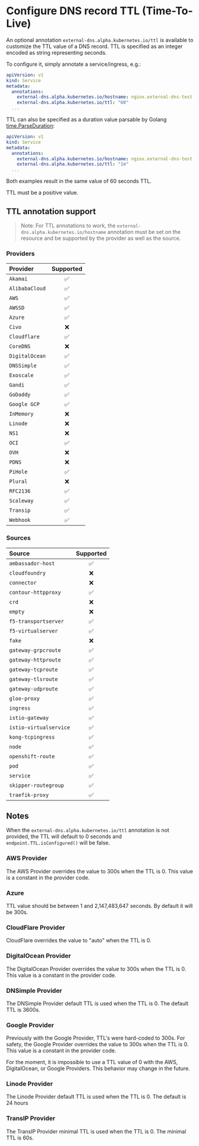 # Configure DNS record TTL (Time-To-Live)

An optional annotation `external-dns.alpha.kubernetes.io/ttl` is available to customize the TTL value of a DNS record.
TTL is specified as an integer encoded as string representing seconds.

To configure it, simply annotate a service/ingress, e.g.:

```yaml
apiVersion: v1
kind: Service
metadata:
  annotations:
    external-dns.alpha.kubernetes.io/hostname: nginx.external-dns-test.my-org.com.
    external-dns.alpha.kubernetes.io/ttl: "60"
  ...
```

TTL can also be specified as a duration value parsable by Golang [time.ParseDuration](https://golang.org/pkg/time/#ParseDuration):

```yaml
apiVersion: v1
kind: Service
metadata:
  annotations:
    external-dns.alpha.kubernetes.io/hostname: nginx.external-dns-test.my-org.com.
    external-dns.alpha.kubernetes.io/ttl: "1m"
  ...
```

Both examples result in the same value of 60 seconds TTL.

TTL must be a positive value.

## TTL annotation support

> Note: For TTL annotations to work, the `external-dns.alpha.kubernetes.io/hostname` annotation must be set on the resource and be supported by the provider as well as the source.

### Providers

| Provider       | Supported |
|:---------------|:---------:|
| `Akamai`       |     ✅     |
| `AlibabaCloud` |     ✅     |
| `AWS`          |     ✅     |
| `AWSSD`        |     ✅     |
| `Azure`        |     ✅     |
| `Civo`         |     ❌     |
| `Cloudflare`   |     ✅     |
| `CoreDNS`      |     ❌     |
| `DigitalOcean` |     ✅     |
| `DNSSimple`    |     ✅     |
| `Exoscale`     |     ✅     |
| `Gandi`        |     ✅     |
| `GoDaddy`      |     ✅     |
| `Google GCP`   |     ✅     |
| `InMemory`     |     ❌     |
| `Linode`       |     ❌     |
| `NS1`          |     ❌     |
| `OCI`          |     ✅     |
| `OVH`          |     ❌     |
| `PDNS`         |     ❌     |
| `PiHole`       |     ✅     |
| `Plural`       |     ❌     |
| `RFC2136`      |     ✅     |
| `Scaleway`     |     ✅     |
| `Transip`      |     ✅     |
| `Webhook`      |     ✅     |

### Sources

| Source                 | Supported |
|:-----------------------|:---------:|
| `ambassador-host`      |     ✅     |
| `cloudfoundry`         |     ❌     |
| `connector`            |     ❌     |
| `contour-httpproxy`    |     ✅     |
| `crd`                  |     ❌     |
| `empty`                |     ❌     |
| `f5-transportserver`   |     ✅     |
| `f5-virtualserver`     |     ✅     |
| `fake`                 |     ❌     |
| `gateway-grpcroute`    |     ✅     |
| `gateway-httproute`    |     ✅     |
| `gateway-tcproute`     |     ✅     |
| `gateway-tlsroute`     |     ✅     |
| `gateway-udproute`     |     ✅     |
| `gloo-proxy`           |     ✅     |
| `ingress`              |     ✅     |
| `istio-gateway`        |     ✅     |
| `istio-virtualservice` |     ✅     |
| `kong-tcpingress`      |     ✅     |
| `node`                 |     ✅     |
| `openshift-route`      |     ✅     |
| `pod`                  |     ✅     |
| `service`              |     ✅     |
| `skipper-routegroup`   |     ✅     |
| `traefik-proxy`        |     ✅     |

## Notes

When the `external-dns.alpha.kubernetes.io/ttl` annotation is not provided, the TTL will default to 0 seconds and `endpoint.TTL.isConfigured()` will be false.

### AWS Provider

The AWS Provider overrides the value to 300s when the TTL is 0.
This value is a constant in the provider code.

### Azure

TTL value should be between 1 and 2,147,483,647 seconds.
By default it will be 300s.

### CloudFlare Provider

CloudFlare overrides the value to "auto" when the TTL is 0.

### DigitalOcean Provider

The DigitalOcean Provider overrides the value to 300s when the TTL is 0.
This value is a constant in the provider code.

### DNSimple Provider

The DNSimple Provider default TTL is used when the TTL is 0. The default TTL is 3600s.

### Google Provider

Previously with the Google Provider, TTL's were hard-coded to 300s.
For safety, the Google Provider overrides the value to 300s when the TTL is 0.
This value is a constant in the provider code.

For the moment, it is impossible to use a TTL value of 0 with the AWS, DigitalOcean, or Google Providers.
This behavior may change in the future.

### Linode Provider

The Linode Provider default TTL is used when the TTL is 0. The default is 24 hours

### TransIP Provider

The TransIP Provider minimal TTL is used when the TTL is 0. The minimal TTL is 60s.

